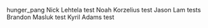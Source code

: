 hunger_pang
Nick Lehtela test
Noah Korzelius test
Jason Lam tests
Brandon Masluk test
Kyril Adams test
